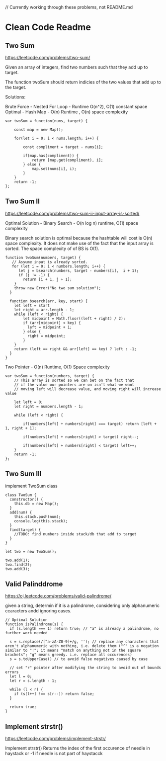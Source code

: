 // Currently working through these problems, not README.md


# Clean Code Readme

## Two Sum

https://leetcode.com/problems/two-sum/

Given an array of integers, find two numbers such that they add up to target.

The function twoSum should return indicies of the two values that add up to the target.

Solutions:

Brute Force - Nested For Loop - Runtime O(n^2), O(1) constant space
Optimal - Hash Map - O(n) Runtime , O(n) space complexity

```
var twoSum = function(nums, target) {

    const map = new Map();

    for(let i = 0; i < nums.length; i++) {

        const compliment = target - nums[i];

        if(map.has(compliment)) {
            return [map.get(compliment), i];
        } else {
            map.set(nums[i], i);
        }
    }
    return -1;
};
```


## Two Sum II
https://leetcode.com/problems/two-sum-ii-input-array-is-sorted/

Optimal Solution - Binary Search - O(n log n) runtime, O(1) space complexity

Binary search solution is optimal because the hashtable will cost is O(n) space complexity. It does not make use of the fact that the input array is sorted. The space complexity of of BS is O(1).


```
function twoSum(numbers, target) {
   // Assume input is already sorted.
   for (let i = 0; i < numbers.length; i++) {
      let j = bsearch(numbers, target - numbers[i],  i + 1);
      if (j != -1) {
        return [i + 1, j + 1];
    }
    throw new Error("No two sum solution");
  }

  function bsearch(arr, key, start) {
    let left = start
    let right = arr.length - 1;
    while (left < right) {
        let midpoint = Math.floor((left + right) / 2);
        if (arr[midpoint] < key) {
          left = midpoint + 1;
        } else {
          right = midpoint;
        }
    }
    return (left == right && arr[left] == key) ? left : -1;
  }
}
```



Two Pointer - O(n) Runtime, O(1) Space complexity
```
var twoSum = function(numbers, target) {
    // This array is sorted so we can bet on the fact that
    // if the value our pointers are on isn't what we want
    // moving left will decrease value, and moving right will increase value

    let left = 0;
    let right = numbers.length - 1;

    while (left < right) {

        if(numbers[left] + numbers[right] === target) return [left + 1, right + 1];

        if(numbers[left] + numbers[right] > target) right--;

        if(numbers[left] + numbers[right] < target) left++;
    }
    return -1;
};
```

## Two Sum III

implement TwoSum class

```
class TwoSum {
  constructor() {
    this.db = new Map();
  }
  add(num) {
    this.stack.push(num);
    console.log(this.stack);
  }
  find(target) {
    //TODO: find numbers inside stack/db that add to target
  }
}

let two = new TwoSum();

two.add(1);
two.find(2);
two.add(3);
```

## Valid Palinddrome

 https://oj.leetcode.com/problems/valid-palindrome/

given a string, determin if it is a  palindrome, considering only alphanumeric ccaracters andd ignoring cases.

```
// Optimal Solution
function isPalindrome(s) {
  if (s.length === 1) return true; // "a" is already a palindrome, no further work needed

  s = s.replace(/[^a-zA-Z0-9]+/g, ''); // replace any characters that aren't alphanumeric with nothing, i.e. delete them ("^" is a negation similar to "!"; it means "match on anything not in the square brackets"; "g" means greedy. i.e. replace all occurences)
  s = s.toUpperCase() // to avoid false negatives caused by case

  // set "r" pointer after modifying the string to avoid out of bounds errors
  let l = 0;
  let r = s.length - 1;

  while (l < r) {
    if (s[l++] !== s[r--]) return false;
  }

  return true;
}

```

## Implement strstr()

https://leetcode.com/problems/implement-strstr/

Implement strstr() Returns the index of the first occurence of needle in haystack or -1 if needle is  not  part  of haystacck
